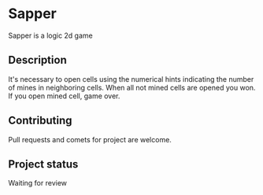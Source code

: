 # Sapper 
Sapper is a logic 2d game

## Description
It's necessary to open cells using the numerical hints indicating the number of mines in neighboring cells.
When all not mined cells are opened you won. If you open mined cell, game over.

## Contributing
Pull requests and comets for project are welcome.

## Project status
Waiting for review
